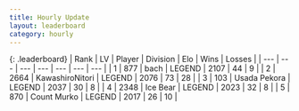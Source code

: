 ```yaml
---
title: Hourly Update
layout: leaderboard
category: hourly
---
```


{: .leaderboard}
| Rank | LV | Player | Division | Elo | Wins | Losses |
| --- | --- | --- | --- | --- | --- | --- |
| <span data-change="0">1</span> | 877 | <span title="ID: 281795">bach</span> | LEGEND | <span data-change="0">2107</span> | <span data-change="0">44</span> | <span data-change="0">9</span> |
| <span data-change="0">2</span> | 2664 | <span title="ID: 164871">KawashiroNitori</span> | LEGEND | <span data-change="18">2076</span> | <span data-change="3">73</span> | <span data-change="0">28</span> |
| <span data-change="1">3</span> | 103 | <span title="ID: 641994">Usada Pekora</span> | LEGEND | <span data-change="19">2037</span> | <span data-change="3">30</span> | <span data-change="0">8</span> |
| <span data-change="-1">4</span> | 2348 | <span title="ID: 417840">Ice Bear</span> | LEGEND | <span data-change="0">2023</span> | <span data-change="0">32</span> | <span data-change="0">8</span> |
| <span data-change="0">5</span> | 870 | <span title="ID: 498323">Count Murko</span> | LEGEND | <span data-change="0">2017</span> | <span data-change="0">26</span> | <span data-change="0">10</span> |